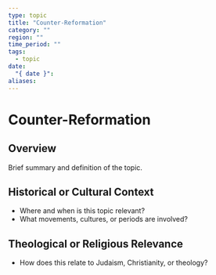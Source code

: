 ```yaml
---
type: topic
title: "Counter-Reformation"
category: ""
region: ""
time_period: ""
tags:
  - topic
date:
  "{ date }": 
aliases:
---
```


# Counter-Reformation

## Overview

Brief summary and definition of the topic.

## Historical or Cultural Context

- Where and when is this topic relevant?
- What movements, cultures, or periods are involved?

## Theological or Religious Relevance

- How does this relate to Judaism, Christianity, or theology?